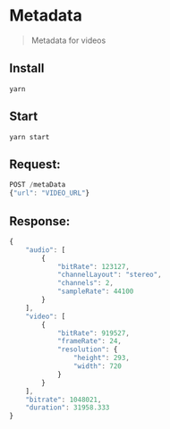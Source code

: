 # Metadata
> Metadata for videos

## Install
```
yarn
```

## Start
```
yarn start
```

## Request:

```js
POST /metaData
{"url": "VIDEO_URL"}
```

## Response:

```js
{
    "audio": [
        {
            "bitRate": 123127,
            "channelLayout": "stereo",
            "channels": 2,
            "sampleRate": 44100
        }
    ],
    "video": [
        {
            "bitRate": 919527,
            "frameRate": 24,
            "resolution": {
                "height": 293,
                "width": 720
            }
        }
    ],
    "bitrate": 1048021,
    "duration": 31958.333
}
```
